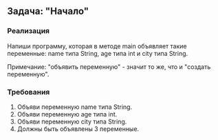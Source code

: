 ## Задача: "Начало"

### Реализация
Напиши программу, которая в методе main объявляет такие переменные:
name типа String, age типа int и city типа String.

Примечание: "объявить переменную" - значит то же, что и "создать переменную".

### Требования
1. Объяви переменную name типа String.
2. Объяви переменную age типа int.
3. Объяви переменную city типа String.
4. Должны быть объявлены 3 переменные.

